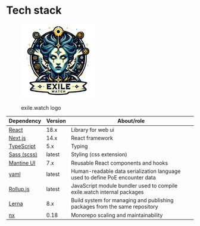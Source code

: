 # Tech stack

<figure><img src="../.gitbook/assets/exile.watch logo" alt="" width="200"><figcaption><p>exile.watch logo</p></figcaption></figure>

| Dependency                                    | Version | About/role                                                                   |
| --------------------------------------------- | ------- | ---------------------------------------------------------------------------- |
| [React](https://react.dev/)                   | 18.x    | Library for web ui                                                           |
| [Next.js](https://nextjs.org/)                | 14.x    | React framework                                                              |
| [TypeScript](https://www.typescriptlang.org/) | 5.x     | Typing                                                                       |
| [Sass (scss)](https://sass-lang.com/)         | latest  | Styling (css extension)                                                      |
| [Mantine UI](https://mantine.dev/)            | 7.x     | Reusable React components and hooks                                          |
| [yaml](https://en.wikipedia.org/wiki/YAML)    | latest  | Human-readable data serialization language used to define PoE encounter data |
| [Rollup.js](https://rollupjs.org/)            | latest  | JavaScript module bundler used to compile exile.watch internal packages      |
| [Lerna](https://lerna.js.org/)                | 8.x     | Build system for managing and publishing packages from the same repository   |
| [nx](https://nx.dev/)                         | 0.18    | Monorepo scaling and maintainability                                         |
